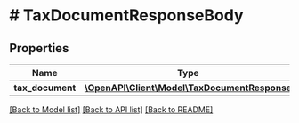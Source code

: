 # # TaxDocumentResponseBody

## Properties

Name | Type | Description | Notes
------------ | ------------- | ------------- | -------------
**tax_document** | [**\OpenAPI\Client\Model\TaxDocumentResponse**](TaxDocumentResponse.md) |  | [optional]

[[Back to Model list]](../../README.md#models) [[Back to API list]](../../README.md#endpoints) [[Back to README]](../../README.md)
